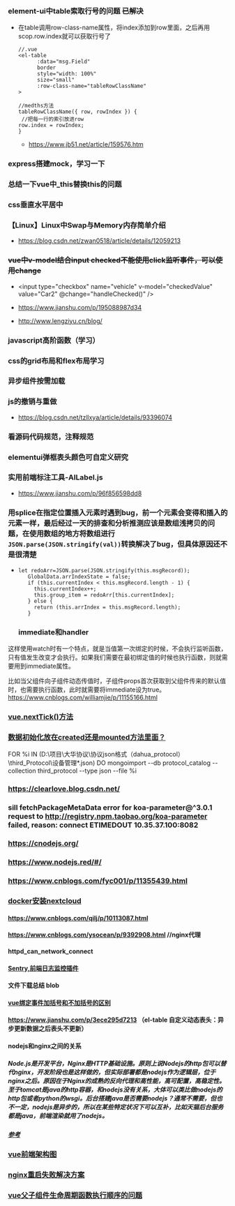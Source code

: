 <!--
 * @Descripttion: 
 * @version: 
 * @Author: leung
 * @Date: 2020-08-18 15:24:45
 * @LastEditors: Frank
 * @LastEditTime: 2020-11-05 09:02:31
-->
### element-ui中table索取行号的问题 ~~已解决~~
- 在table调用row-class-name属性，将index添加到row里面，之后再用scop.row.index就可以获取行号了

    ```
    //.vue
    <el-table
          :data="msg.Field"
          border
          style="width: 100%"
          size="small"
          :row-class-name="tableRowClassName"
    >

    //medths方法
    tableRowClassName({ row, rowIndex }) {
     //把每一行的索引放进row
    row.index = rowIndex;
    }
    ```


    - https://www.jb51.net/article/159576.htm
### express搭建mock，学习一下

### 总结一下vue中_this替换this的问题
### css垂直水平居中
### 【Linux】Linux中Swap与Memory内存简单介绍
- https://blog.csdn.net/zwan0518/article/details/12059213
### ~~vue中v-model结合input checked不能使用click监听事件，可以使用change~~
- <input type="checkbox" name="vehicle" v-model="checkedValue"  value="Car2"  @change="handleChecked()" />
- https://www.jianshu.com/p/195088987d34

- http://www.lengziyu.cn/blog/
### javascript高阶函数（学习）
### css的grid布局和flex布局学习
### 异步组件按需加载
### js的撤销与重做
- https://blog.csdn.net/tzllxya/article/details/93396074
### 看源码代码规范，注释规范
### elementui弹框表头颜色可自定义研究

### 实用前端标注工具-AILabel.js
- https://www.jianshu.com/p/96f856598dd8

### 用splice在指定位置插入元素时遇到bug，前一个元素会变得和插入的元素一样，最后经过一天的排查和分析推测应该是数组浅拷贝的问题，在使用数组的地方将数组进行`JSON.parse(JSON.stringify(val))`转换解决了bug，但具体原因还不是很清楚
-  ```
   let redoArr=JSON.parse(JSON.stringify(this.msgRecord));
      GlobalData.arrIndexState = false;
      if (this.currentIndex < this.msgRecord.length - 1) {
        this.currentIndex++;
        this.group_item = redoArr[this.currentIndex];
      } else {
        return (this.arrIndex = this.msgRecord.length);
      }
   ```



   ### immediate和handler
这样使用watch时有一个特点，就是当值第一次绑定的时候，不会执行监听函数，只有值发生改变才会执行。如果我们需要在最初绑定值的时候也执行函数，则就需要用到immediate属性。

比如当父组件向子组件动态传值时，子组件props首次获取到父组件传来的默认值时，也需要执行函数，此时就需要将immediate设为true。https://www.cnblogs.com/williamjie/p/11155166.html


### [vue.nextTick()方法](https://blog.csdn.net/zhouzuoluo/article/details/84752280)
### [数据初始化放在created还是mounted方法里面？](https://www.cnblogs.com/lvonve/p/11250178.html)
FOR %i IN (D:\项目\大华协议\协议json格式（dahua_protocol）\third_Protocol\设备管理\*.json) DO mongoimport --db protocol_catalog --collection third_protocol --type json --file %i
### https://clearlove.blog.csdn.net/



###  sill fetchPackageMetaData error for koa-parameter@^3.0.1 request to http://registry.npm.taobao.org/koa-parameter failed, reason: connect ETIMEDOUT 10.35.37.100:8082

### https://cnodejs.org/
### https://www.nodejs.red/#/

### https://www.cnblogs.com/fyc001/p/11355439.html


### [docker安装nextcloud](https://www.cnblogs.com/Timesi/archive/2018/09/21/9688463.html)


#### https://www.cnblogs.com/qilj/p/10113087.html
#### https://www.cnblogs.com/ysocean/p/9392908.html   //nginx代理
#### httpd_can_network_connect
#### [Sentry,前端日志监控插件](https://blog.calabash.top/Calabash/articles/5dd4b147d5cac700117dfbe2)
#### 文件下载总结 blob
#### [vue绑定事件加括号和不加括号的区别](https://www.zhuyuntao.cn/vue%E4%B8%AD%E7%BB%91%E5%AE%9A%E4%BA%8B%E4%BB%B6%E7%9A%84%E6%8B%AC%E5%8F%B7%E9%97%AE%E9%A2%98)
#### https://www.jianshu.com/p/3ece295d7213 （el-table 自定义动态表头：异步更新数据之后表头不更新）
#### nodejs和nginx之间的关系
##### Node.js是开发平台，Nginx是HTTP基础设施。原则上说Nodejs的http包可以替代nginx，开发阶段也是这样做的，但实际部署都是nodejs作为逻辑层，位于nginx之后。原因在于Nginx的成熟的反向代理和高性能，高可配置，高稳定性。至于tomcat是java的http容器，和nodejs没有关系，大体可以类比做nodejs的http包或者python的wsgi。后台搭建java是否需要nodejs？通常不需要，但也不一定，nodejs是异步的，所以在某些特定状况下可以互补，比如天猫后台服务都是java，前端渲染就用了nodejs。
##### [参考](https://www.zhihu.com/question/306108934/answer/556064560)
### [vue前端架构图](https://www.cnblogs.com/clwydjgs/p/10796763.html)
### [nginx重启失败解决方案](https://www.itsvse.com/thread-3379-1-1.html)
### [vue父子组件生命周期函数执行顺序的问题](https://juejin.cn/post/6844904113914773518)
